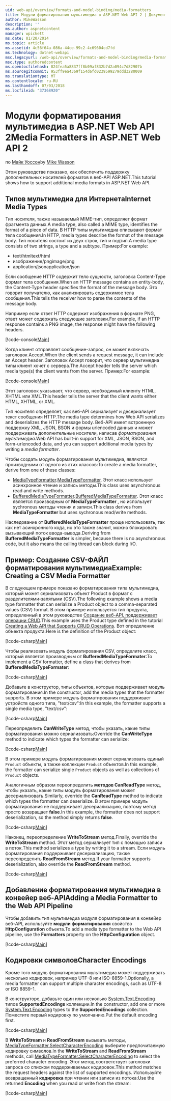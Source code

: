 ```yaml
---
uid: web-api/overview/formats-and-model-binding/media-formatters
title: Модули форматирования мультимедиа в ASP.NET Web API 2 | Документация Майкрософт
author: MikeWasson
description: ''
ms.author: aspnetcontent
manager: wpickett
ms.date: 01/20/2014
ms.topic: article
ms.assetid: 4c56f64a-086a-44ce-99c2-4c69604cd7fd
ms.technology: dotnet-webapi
msc.legacyurl: /web-api/overview/formats-and-model-binding/media-formatters
msc.type: authoredcontent
ms.openlocfilehash: 824fea5a8837ff8b09af832b7d2a094c7d82907b
ms.sourcegitcommit: 953ff9ea4369f154d6fd0239599279ddd3280009
ms.translationtype: MT
ms.contentlocale: ru-RU
ms.lasthandoff: 07/03/2018
ms.locfileid: "37368920"
---
```

<a name="media-formatters-in-aspnet-web-api-2"></a><span data-ttu-id="f125d-102">Модули форматирования мультимедиа в ASP.NET Web API 2</span><span class="sxs-lookup"><span data-stu-id="f125d-102">Media Formatters in ASP.NET Web API 2</span></span>
====================
<span data-ttu-id="f125d-103">по [Майк Уоссон](https://github.com/MikeWasson)</span><span class="sxs-lookup"><span data-stu-id="f125d-103">by [Mike Wasson](https://github.com/MikeWasson)</span></span>

<span data-ttu-id="f125d-104">Этом руководстве показано, как обеспечить поддержку дополнительных носителей форматов в веб-API ASP.NET.</span><span class="sxs-lookup"><span data-stu-id="f125d-104">This tutorial shows how to support additional media formats in ASP.NET Web API.</span></span>

## <a name="internet-media-types"></a><span data-ttu-id="f125d-105">Типов мультимедиа для Интернета</span><span class="sxs-lookup"><span data-stu-id="f125d-105">Internet Media Types</span></span>

<span data-ttu-id="f125d-106">Тип носителя, также называемый MIME-тип, определяет формат фрагмента данных.</span><span class="sxs-lookup"><span data-stu-id="f125d-106">A media type, also called a MIME type, identifies the format of a piece of data.</span></span> <span data-ttu-id="f125d-107">В HTTP типы мультимедиа описывают формат тела сообщения.</span><span class="sxs-lookup"><span data-stu-id="f125d-107">In HTTP, media types describe the format of the message body.</span></span> <span data-ttu-id="f125d-108">Тип носителя состоит из двух строк, тип и подтип.</span><span class="sxs-lookup"><span data-stu-id="f125d-108">A media type consists of two strings, a type and a subtype.</span></span> <span data-ttu-id="f125d-109">Пример:</span><span class="sxs-lookup"><span data-stu-id="f125d-109">For example:</span></span>

- <span data-ttu-id="f125d-110">text/html</span><span class="sxs-lookup"><span data-stu-id="f125d-110">text/html</span></span>
- <span data-ttu-id="f125d-111">изображение/png</span><span class="sxs-lookup"><span data-stu-id="f125d-111">image/png</span></span>
- <span data-ttu-id="f125d-112">application/json</span><span class="sxs-lookup"><span data-stu-id="f125d-112">application/json</span></span>

<span data-ttu-id="f125d-113">Если сообщение HTTP содержит тело сущности, заголовка Content-Type формат тела сообщения.</span><span class="sxs-lookup"><span data-stu-id="f125d-113">When an HTTP message contains an entity-body, the Content-Type header specifies the format of the message body.</span></span> <span data-ttu-id="f125d-114">Это говорит получателю, как анализировать содержимое тела сообщения.</span><span class="sxs-lookup"><span data-stu-id="f125d-114">This tells the receiver how to parse the contents of the message body.</span></span>

<span data-ttu-id="f125d-115">Например если ответ HTTP содержит изображения в формате PNG, ответ может содержать следующие заголовки.</span><span class="sxs-lookup"><span data-stu-id="f125d-115">For example, if an HTTP response contains a PNG image, the response might have the following headers.</span></span>

[!code-console[Main](media-formatters/samples/sample1.cmd)]

<span data-ttu-id="f125d-116">Когда клиент отправляет сообщение-запрос, он может включать заголовок Accept.</span><span class="sxs-lookup"><span data-stu-id="f125d-116">When the client sends a request message, it can include an Accept header.</span></span> <span data-ttu-id="f125d-117">Заголовок Accept говорит, что сервер мультимедиа типы клиент хочет с сервера.</span><span class="sxs-lookup"><span data-stu-id="f125d-117">The Accept header tells the server which media type(s) the client wants from the server.</span></span> <span data-ttu-id="f125d-118">Пример:</span><span class="sxs-lookup"><span data-stu-id="f125d-118">For example:</span></span>

[!code-console[Main](media-formatters/samples/sample2.cmd)]

<span data-ttu-id="f125d-119">Этот заголовок указывает, что сервер, необходимый клиенту HTML, XHTML или XML.</span><span class="sxs-lookup"><span data-stu-id="f125d-119">This header tells the server that the client wants either HTML, XHTML, or XML.</span></span>

<span data-ttu-id="f125d-120">Тип носителя определяет, как веб-API сериализует и десериализует текст сообщения HTTP.</span><span class="sxs-lookup"><span data-stu-id="f125d-120">The media type determines how Web API serializes and deserializes the HTTP message body.</span></span> <span data-ttu-id="f125d-121">Веб-API имеет встроенную поддержку XML, JSON, BSON и формы urlencoded данных и может поддерживать дополнительные носители, написав *форматирования мультимедиа*.</span><span class="sxs-lookup"><span data-stu-id="f125d-121">Web API has built-in support for XML, JSON, BSON, and form-urlencoded data, and you can support additional media types by writing a *media formatter*.</span></span>

<span data-ttu-id="f125d-122">Чтобы создать модуль форматирования мультимедиа, являются производными от одного из этих классов:</span><span class="sxs-lookup"><span data-stu-id="f125d-122">To create a media formatter, derive from one of these classes:</span></span>

- <span data-ttu-id="f125d-123">[MediaTypeFormatter](https://msdn.microsoft.com/library/system.net.http.formatting.mediatypeformatter.aspx).</span><span class="sxs-lookup"><span data-stu-id="f125d-123">[MediaTypeFormatter](https://msdn.microsoft.com/library/system.net.http.formatting.mediatypeformatter.aspx).</span></span> <span data-ttu-id="f125d-124">Этот класс использует асинхронное чтение и запись методы.</span><span class="sxs-lookup"><span data-stu-id="f125d-124">This class uses asynchronous read and write methods.</span></span>
- <span data-ttu-id="f125d-125">[BufferedMediaTypeFormatter](https://msdn.microsoft.com/library/system.net.http.formatting.bufferedmediatypeformatter.aspx).</span><span class="sxs-lookup"><span data-stu-id="f125d-125">[BufferedMediaTypeFormatter](https://msdn.microsoft.com/library/system.net.http.formatting.bufferedmediatypeformatter.aspx).</span></span> <span data-ttu-id="f125d-126">Этот класс является производным от **MediaTypeFormatter** , но использует sychronous методы чтения и записи.</span><span class="sxs-lookup"><span data-stu-id="f125d-126">This class derives from **MediaTypeFormatter** but uses sychronous read/write methods.</span></span>

<span data-ttu-id="f125d-127">Наследование от **BufferedMediaTypeFormatter** проще использовать, так как нет асинхронного кода, но это также значит, можно блокировать вызывающий поток ввода-вывода.</span><span class="sxs-lookup"><span data-stu-id="f125d-127">Deriving from **BufferedMediaTypeFormatter** is simpler, because there is no asynchronous code, but it also means the calling thread can block during I/O.</span></span>

## <a name="example-creating-a-csv-media-formatter"></a><span data-ttu-id="f125d-128">Пример: Создание CSV-ФАЙЛ форматирования мультимедиа</span><span class="sxs-lookup"><span data-stu-id="f125d-128">Example: Creating a CSV Media Formatter</span></span>

<span data-ttu-id="f125d-129">В следующем примере показано форматирования типа мультимедиа, который может сериализовать объект Product в формат с разделителями-запятыми (CSV).</span><span class="sxs-lookup"><span data-stu-id="f125d-129">The following example shows a media type formatter that can serialize a Product object to a comma-separated values (CSV) format.</span></span> <span data-ttu-id="f125d-130">В этом примере используется тип продукта, определенный в этом руководстве [Создание веб-API, поддерживает операции CRUD](../older-versions/creating-a-web-api-that-supports-crud-operations.md).</span><span class="sxs-lookup"><span data-stu-id="f125d-130">This example uses the Product type defined in the tutorial [Creating a Web API that Supports CRUD Operations](../older-versions/creating-a-web-api-that-supports-crud-operations.md).</span></span> <span data-ttu-id="f125d-131">Вот определение объекта продукта:</span><span class="sxs-lookup"><span data-stu-id="f125d-131">Here is the definition of the Product object:</span></span>

[!code-csharp[Main](media-formatters/samples/sample3.cs)]

<span data-ttu-id="f125d-132">Чтобы реализовать модуль форматирования CSV, определите класс, который является производным от **BufferedMediaTypeFormater**:</span><span class="sxs-lookup"><span data-stu-id="f125d-132">To implement a CSV formatter, define a class that derives from **BufferedMediaTypeFormater**:</span></span>

[!code-csharp[Main](media-formatters/samples/sample4.cs)]

<span data-ttu-id="f125d-133">Добавьте в конструктор, типы объектов, которые поддерживает модуль форматирования.</span><span class="sxs-lookup"><span data-stu-id="f125d-133">In the constructor, add the media types that the formatter supports.</span></span> <span data-ttu-id="f125d-134">В этом примере модуль форматирования поддерживает устройств одного типа, &quot;text/csv&quot;:</span><span class="sxs-lookup"><span data-stu-id="f125d-134">In this example, the formatter supports a single media type, &quot;text/csv&quot;:</span></span>

[!code-csharp[Main](media-formatters/samples/sample5.cs)]

<span data-ttu-id="f125d-135">Переопределить **CanWriteType** метод, чтобы указать, какие типы форматирования можно сериализовать:</span><span class="sxs-lookup"><span data-stu-id="f125d-135">Override the **CanWriteType** method to indicate which types the formatter can serialize:</span></span>

[!code-csharp[Main](media-formatters/samples/sample6.cs)]

<span data-ttu-id="f125d-136">В этом примере модуль форматирования может сериализовать единый `Product` объекты, а также коллекции `Product` объектов.</span><span class="sxs-lookup"><span data-stu-id="f125d-136">In this example, the formatter can serialize single `Product` objects as well as collections of `Product` objects.</span></span>

<span data-ttu-id="f125d-137">Аналогичным образом переопределить **методов CanReadType** метод, чтобы указать, какие типы модуль форматирования может десериализовать.</span><span class="sxs-lookup"><span data-stu-id="f125d-137">Similarly, override the **CanReadType** method to indicate which types the formatter can deserialize.</span></span> <span data-ttu-id="f125d-138">В этом примере модуль форматирования не поддерживает десериализацию, поэтому метод просто возвращает **false**.</span><span class="sxs-lookup"><span data-stu-id="f125d-138">In this example, the formatter does not support deserialization, so the method simply returns **false**.</span></span>

[!code-csharp[Main](media-formatters/samples/sample7.cs)]

<span data-ttu-id="f125d-139">Наконец, переопределение **WriteToStream** метод.</span><span class="sxs-lookup"><span data-stu-id="f125d-139">Finally, override the **WriteToStream** method.</span></span> <span data-ttu-id="f125d-140">Этот метод сериализует тип с помощью записи в поток.</span><span class="sxs-lookup"><span data-stu-id="f125d-140">This method serializes a type by writing it to a stream.</span></span> <span data-ttu-id="f125d-141">Если модуль форматирования поддерживает десериализацию, также переопределить **ReadFromStream** метод.</span><span class="sxs-lookup"><span data-stu-id="f125d-141">If your formatter supports deserialization, also override the **ReadFromStream** method.</span></span>

[!code-csharp[Main](media-formatters/samples/sample8.cs)]

## <a name="adding-a-media-formatter-to-the-web-api-pipeline"></a><span data-ttu-id="f125d-142">Добавление форматирования мультимедиа в конвейер веб-API</span><span class="sxs-lookup"><span data-stu-id="f125d-142">Adding a Media Formatter to the Web API Pipeline</span></span>

<span data-ttu-id="f125d-143">Чтобы добавить тип мультимедиа модуля форматирования в конвейер веб-API, используйте **модули форматирования** свойство **HttpConfiguration** объекта.</span><span class="sxs-lookup"><span data-stu-id="f125d-143">To add a media type formatter to the Web API pipeline, use the **Formatters** property on the **HttpConfiguration** object.</span></span>

[!code-csharp[Main](media-formatters/samples/sample9.cs)]

## <a name="character-encodings"></a><span data-ttu-id="f125d-144">Кодировки символов</span><span class="sxs-lookup"><span data-stu-id="f125d-144">Character Encodings</span></span>

<span data-ttu-id="f125d-145">Кроме того модуль форматирования мультимедиа может поддерживать несколько кодировок, например UTF-8 или ISO-8859-1.</span><span class="sxs-lookup"><span data-stu-id="f125d-145">Optionally, a media formatter can support multiple character encodings, such as UTF-8 or ISO 8859-1.</span></span>

<span data-ttu-id="f125d-146">В конструкторе, добавьте один или несколько [System.Text.Encoding](https://msdn.microsoft.com/library/system.text.encoding.aspx) типов **SupportedEncodings** коллекции.</span><span class="sxs-lookup"><span data-stu-id="f125d-146">In the constructor, add one or more [System.Text.Encoding](https://msdn.microsoft.com/library/system.text.encoding.aspx) types to the **SupportedEncodings** collection.</span></span> <span data-ttu-id="f125d-147">Поместите первый кодировку по умолчанию.</span><span class="sxs-lookup"><span data-stu-id="f125d-147">Put the default encoding first.</span></span>

[!code-csharp[Main](media-formatters/samples/sample10.cs?highlight=6-7)]

<span data-ttu-id="f125d-148">В **WriteToStream** и **ReadFromStream** вызывать методы, [MediaTypeFormatter.SelectCharacterEncoding](https://msdn.microsoft.com/library/hh969054.aspx) выберите предпочитаемую кодировку символов.</span><span class="sxs-lookup"><span data-stu-id="f125d-148">In the **WriteToStream** and **ReadFromStream** methods, call [MediaTypeFormatter.SelectCharacterEncoding](https://msdn.microsoft.com/library/hh969054.aspx) to select the preferred character encoding.</span></span> <span data-ttu-id="f125d-149">Этот метод соответствует заголовки запроса со списком поддерживаемых кодировок.</span><span class="sxs-lookup"><span data-stu-id="f125d-149">This method matches the request headers against the list of supported encodings.</span></span> <span data-ttu-id="f125d-150">Используйте возвращенный **кодировка** при чтении или записи из потока:</span><span class="sxs-lookup"><span data-stu-id="f125d-150">Use the returned **Encoding** when you read or write from the stream:</span></span>

[!code-csharp[Main](media-formatters/samples/sample11.cs?highlight=3,5)]
